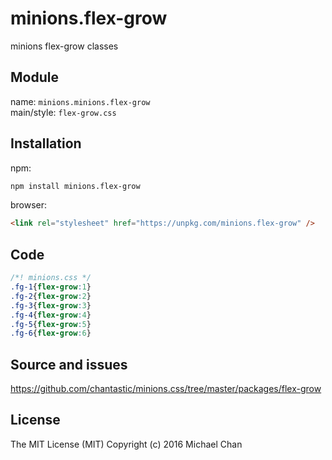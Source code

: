 # minions.flex-grow
minions flex-grow classes

## Module
name: `minions.minions.flex-grow`  
main/style: `flex-grow.css`  

## Installation
npm:
```bash
npm install minions.flex-grow
```

browser:
```html
<link rel="stylesheet" href="https://unpkg.com/minions.flex-grow" />
```

## Code
```css
/*! minions.css */
.fg-1{flex-grow:1}
.fg-2{flex-grow:2}
.fg-3{flex-grow:3}
.fg-4{flex-grow:4}
.fg-5{flex-grow:5}
.fg-6{flex-grow:6}

```

## Source and issues

https://github.com/chantastic/minions.css/tree/master/packages/flex-grow

## License

The MIT License (MIT)
Copyright (c) 2016 Michael Chan